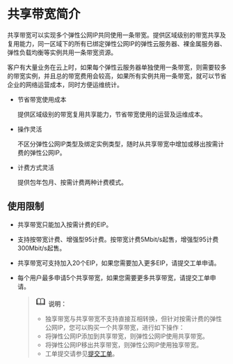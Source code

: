 # 共享带宽简介<a name="bandwidth_0002"></a>

共享带宽可以实现多个弹性公网IP共同使用一条带宽。提供区域级别的带宽共享及复用能力，同一区域下的所有已绑定弹性公网IP的弹性云服务器、裸金属服务器、弹性负载均衡等实例共用一条带宽资源。

客户有大量业务在云上时，如果每个弹性云服务器单独使用一条带宽，则需要较多的带宽实例，并且总的带宽费用会较高，如果所有实例共用一条带宽，就可以节省企业的网络运营成本，同时方便运维统计。

-   节省带宽使用成本

    提供区域级别的带宽复用共享能力，节省带宽使用的运营及运维成本。

-   操作灵活

    不区分弹性公网IP类型及绑定实例类型，随时从共享带宽中增加或移出按需计费的弹性公网IP。

-   计费方式灵活

    提供包年包月、按需计费两种计费模式。


## 使用限制<a name="zh-cn_topic_0118499047_section1566854052012"></a>

-   共享带宽只能加入按需计费的EIP。
-   支持按带宽计费、增强型95计费。按带宽计费5Mbit/s起售，增强型95计费300Mbit/s起售。
-   共享带宽可支持加入20个EIP，如果您需要加入更多EIP，请提交工单申请。
-   每个用户最多申请5个共享带宽，如果您需要更多共享带宽，请提交工单申请。

    >![](public_sys-resources/icon-note.gif) **说明：**   
    >-   独享带宽与共享带宽不支持直接互相转换，但针对按需计费的弹性公网IP，您可以购买一个共享带宽，进行如下操作：  
    >    -   将弹性公网IP添加到共享带宽，则弹性公网IP使用共享带宽。  
    >    -   将弹性公网IP移出共享带宽，则弹性公网IP使用独享带宽。  
    >-   工单提交请参见[提交工单](https://support.huaweicloud.com/usermanual-ticket/zh-cn_topic_0127038618.html)。  


